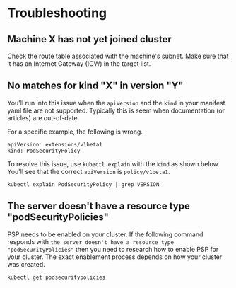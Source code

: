 # Troubleshooting

## Machine X has not yet joined cluster

Check the route table associated with the machine's subnet. Make sure that it has an Internet Gateway (IGW) in the target list.

## No matches for kind "X" in version "Y"

You'll run into this issue when the `apiVersion` and the `kind` in your manifest yaml file are not supported. Typically this is seem when documentation (or articles) are out-of-date.

For a specific example, the following is wrong.

```
apiVersion: extensions/v1beta1
kind: PodSecurityPolicy
```

To resolve this issue, use `kubectl explain` with the `kind` as shown below. You'll see that the correct `apiVersion` is `policy/v1beta1`.

```
kubectl explain PodSecurityPolicy | grep VERSION
```

## The server doesn't have a resource type "podSecurityPolicies"

PSP needs to be enabled on your cluster. If the following command responds with `the server doesn't have a resource type "podSecurityPolicies"` then you need to research how to enable PSP for your cluster. The exact enablement process depends on how your cluster was created.

```
kubectl get podsecuritypolicies
```
